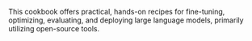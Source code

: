 This cookbook offers practical, hands-on recipes for fine-tuning, optimizing, evaluating, and deploying large language models, primarily utilizing open-source tools.
